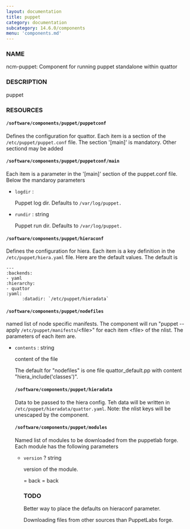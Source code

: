 ```yaml
---
layout: documentation
title: puppet
category: documentation
subcategory: 14.6.0/components
menu: 'components.md'
---
```

### NAME

ncm-puppet: Component for running puppet standalone within quattor

### DESCRIPTION

puppet

### RESOURCES

#### `/software/components/puppet/puppetconf`

Defines the configuration for quattor. Each item is a section of the `/etc/puppet/puppet.conf` file. The section '\[main\]' is mandatory.
Other sectiond may be added

#### `/software/components/puppet/puppetconf/main`

Each item is a parameter in the '\[main\]' section of the puppet.conf file. Below the mandaroy parameters

- `logdir` : 

    Puppet log dir. Defaults to `/var/log/puppet.`

- `rundir` : string

    Puppet run dir. Defaults to `/var/log/puppet.`

#### `/software/components/puppet/hieraconf`

Defines the configuration for hiera. Each item is a key definition in the `/etc/puppet/hiera.yaml` file. Here are the default values.
The default is 

    ---
    :backends:
    - yaml
    :hierarchy:
    - quattor
    :yaml:
          :datadir: `/etc/puppet/hieradata`

#### `/software/components/puppet/nodefiles`

named list of node specific manifests. The component will run "puppet --apply `/etc/puppet/manifests`/&lt;file&gt;" for each item &lt;file&gt; of the nlist.
The parameters of each item are.

- `contents` : string

    content of the file

    The default for "nodefiles" is one file quattor\_default.pp with content "hiera\_include('classes')".

    #### `/software/components/puppet/hieradata`

    Data to be passed to the hiera config. Teh data will be written in `/etc/puppet/hieradata/quattor.yaml`. Note: the nlist keys will be unescaped by the component.

    #### `/software/components/puppet/modules`

    Named list of modules to be downloaded from the puppetlab forge. Each module has the following parameters

    - `version` ? string

        version of the module.

        = back
        = back 

        

        ### TODO

        Better way to place the defaults on hieraconf parameter.

        Downloading files from other sources than PuppetLabs forge.
